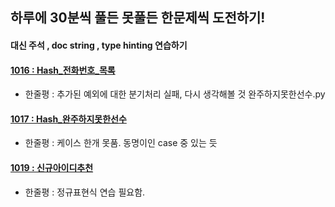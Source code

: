 
## 하루에 30분씩 풀든 못풀든 한문제씩 도전하기!
#### 대신 주석 , doc string , type hinting 연습하기



#### [1016 : Hash_전화번호_목록](./Hash/전화번호%20목록.py)

- 한줄평 : 추가된 예외에 대한 분기처리 실패, 다시 생각해볼 것
완주하지못한선수.py

#### [1017 : Hash_완주하지못한선수](./Hash/완주하지못한선수.py)

- 한줄평 : 케이스 한개 못품. 동명이인 case 중 있는 듯

#### [1019 : 신규아이디추천](./아이디추천.py)

- 한줄평 : 정규표현식 연습 필요함.
